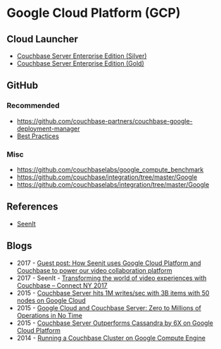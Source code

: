 # Google Cloud Platform (GCP)

## Cloud Launcher
* [Couchbase Server Enterprise Edition (Silver)](https://console.cloud.google.com/launcher/details/couchbase-public/couchbase-server-enterprise-edition-silver)
* [Couchbase Server Enterprise Edition (Gold)](https://console.cloud.google.com/launcher/details/couchbase-public/couchbase-server-enterprise-edition-gold)

## GitHub

### Recommended
* https://github.com/couchbase-partners/couchbase-google-deployment-manager
* [Best Practices](https://github.com/couchbase-partners/google-deployment-manager-couchbase/blob/master/documentation/bestPractices.md)

### Misc
* https://github.com/couchbaselabs/google_compute_benchmark
* https://github.com/couchbase/integration/tree/master/Google
* https://github.com/couchbaselabs/integration/tree/master/Google

## References
* [SeenIt](https://www.couchbase.com/customers/seenit)

## Blogs
* 2017 - [Guest post: How Seenit uses Google Cloud Platform and Couchbase to power our video collaboration platform](https://cloudplatform.googleblog.com/2017/07/seenit-how-we-use-google-cloud-platform.html)
* 2017 - SeenIt - [Transforming the world of video experiences with Couchbase – Connect NY 2017](https://www.youtube.com/watch?v=CIs0VSiZE9k)
* 2015 - [Couchbase Server hits 1M writes/sec with 3B items with 50 nodes on Google Cloud](https://blog.couchbase.com/couchbase-server-hits-1m-writes-with-3b-items-with-50-nodes-on-google-cloud/)
* 2015 - [Google Cloud and Couchbase Server: Zero to Millions of Operations in No Time](https://www.couchbase.com/nosql-resources/presentations/google-cloud-and-couchbase-server-zero-to-millions-of-operations-in-no-time.html)
* 2015 - [Couchbase Server Outperforms Cassandra by 6X on Google Cloud Platform](https://www.couchbase.com/press-releases/couchbase-server-outperforms-cassandra-by-6x-on-google-cloud-platform)
* 2014 - [Running a Couchbase Cluster on Google Compute Engine](http://tleyden.github.io/blog/2014/06/22/running-couchbase-server-on-gce/)
